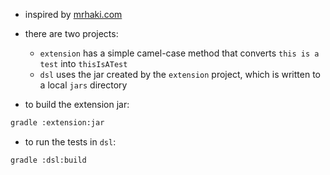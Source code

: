 
* inspired by [mrhaki.com](http://mrhaki.blogspot.ca/2013/01/groovy-goodness-adding-extra-methods.html)
* there are two projects:
    * `extension` has a simple camel-case method that converts `this is a test` into `thisIsATest`
    * `dsl` uses the jar created by the `extension` project, which is written to a local `jars` directory

* to build the extension jar: 
```bash
gradle :extension:jar
```

* to run the tests in `dsl`:
```bash
gradle :dsl:build
```
